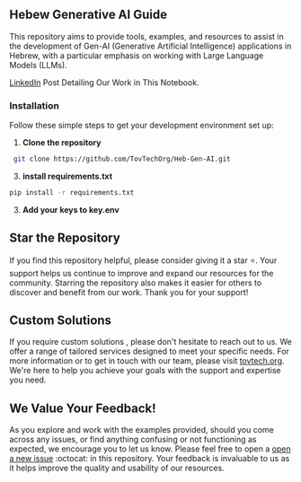 
## Hebew Generative AI Guide
This repository aims to provide tools, examples, and resources to assist in the development of Gen-AI (Generative Artificial Intelligence) applications in Hebrew, with a particular emphasis on working with Large Language Models (LLMs).

[LinkedIn](https://www.linkedin.com/posts/raz-hadas_github-tovtechorgheb-gen-ai-tools-examples-activity-7170801400010981376-NaaL/?utm_source=share&utm_medium=member_desktop) Post Detailing Our Work in This Notebook.

### Installation

Follow these simple steps to get your development environment set up:

1. **Clone the repository**
  ```bash
   git clone https://github.com/TovTechOrg/Heb-Gen-AI.git
```
3. **install requirements.txt**

```bash
pip install -r requirements.txt
```
3. **Add your keys to key.env**

## Star the Repository

If you find this repository helpful, please consider giving it a star :star:. Your support helps us continue to improve and expand our resources for the community. Starring the repository also makes it easier for others to discover and benefit from our work. Thank you for your support!

## Custom Solutions

If you require custom solutions , please don't hesitate to reach out to us. We offer a range of tailored services designed to meet your specific needs. For more information or to get in touch with our team, please visit [tovtech.org](https://tovtech.org). We're here to help you achieve your goals with the support and expertise you need.

## We Value Your Feedback!

As you explore and work with the examples provided, should you come across any issues, or find anything confusing or not functioning as expected, we encourage you to let us know. Please feel free to open a [open a new issue](https://github.com/TovTechOrg/Heb-Gen-AI/issues/new) :octocat: in this repository. Your feedback is invaluable to us as it helps improve the quality and usability of our resources.

